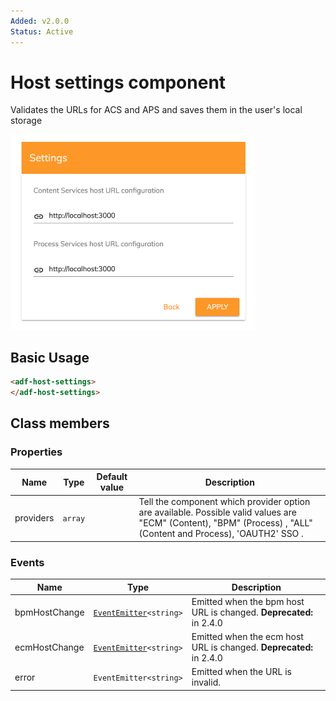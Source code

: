 ```yaml
---
Added: v2.0.0
Status: Active
---
```


# Host settings component

Validates the URLs for ACS and APS and saves them in the user's local storage

![Host settings](../docassets/images/host-settings-component.png)

## Basic Usage

```html
<adf-host-settings>
</adf-host-settings>
```

## Class members

### Properties

| Name | Type | Default value | Description |
| -- | -- | -- | -- |
| providers | `array` |  | Tell the component which provider option are available. Possible valid values are "ECM" (Content), "BPM" (Process) , "ALL" (Content and Process), 'OAUTH2' SSO . |

### Events

| Name | Type | Description |
| -- | -- | -- |
| bpmHostChange | [`EventEmitter`](https://angular.io/api/core/EventEmitter)`<string>` | Emitted when the bpm host URL is changed. **Deprecated:** in 2.4.0 |
| ecmHostChange | [`EventEmitter`](https://angular.io/api/core/EventEmitter)`<string>` | Emitted when the ecm host URL is changed. **Deprecated:** in 2.4.0 |
| error | `EventEmitter<string>` | Emitted when the URL is invalid. |
